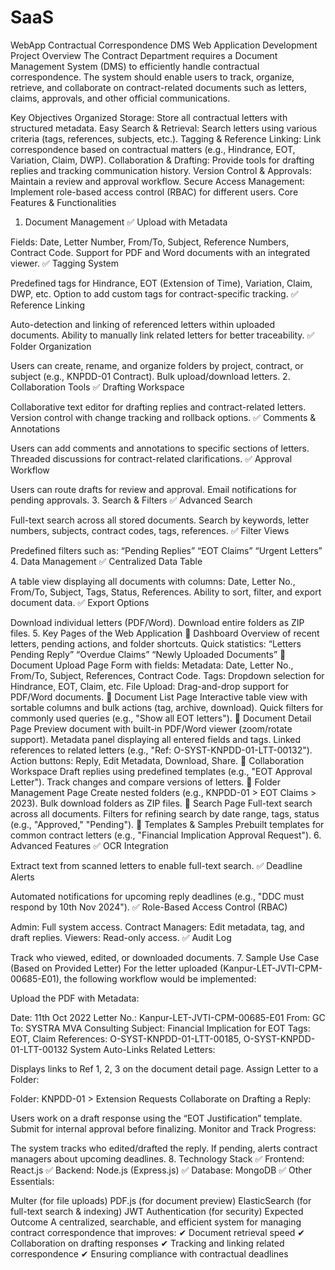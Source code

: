 # SaaS
WebApp
Contractual Correspondence DMS Web Application Development
Project Overview
The Contract Department requires a Document Management System (DMS) to efficiently handle contractual correspondence. The system should enable users to track, organize, retrieve, and collaborate on contract-related documents such as letters, claims, approvals, and other official communications.

Key Objectives
Organized Storage: Store all contractual letters with structured metadata.
Easy Search & Retrieval: Search letters using various criteria (tags, references, subjects, etc.).
Tagging & Reference Linking: Link correspondence based on contractual matters (e.g., Hindrance, EOT, Variation, Claim, DWP).
Collaboration & Drafting: Provide tools for drafting replies and tracking communication history.
Version Control & Approvals: Maintain a review and approval workflow.
Secure Access Management: Implement role-based access control (RBAC) for different users.
Core Features & Functionalities
1. Document Management
✅ Upload with Metadata

Fields: Date, Letter Number, From/To, Subject, Reference Numbers, Contract Code.
Support for PDF and Word documents with an integrated viewer.
✅ Tagging System

Predefined tags for Hindrance, EOT (Extension of Time), Variation, Claim, DWP, etc.
Option to add custom tags for contract-specific tracking.
✅ Reference Linking

Auto-detection and linking of referenced letters within uploaded documents.
Ability to manually link related letters for better traceability.
✅ Folder Organization

Users can create, rename, and organize folders by project, contract, or subject (e.g., KNPDD-01 Contract).
Bulk upload/download letters.
2. Collaboration Tools
✅ Drafting Workspace

Collaborative text editor for drafting replies and contract-related letters.
Version control with change tracking and rollback options.
✅ Comments & Annotations

Users can add comments and annotations to specific sections of letters.
Threaded discussions for contract-related clarifications.
✅ Approval Workflow

Users can route drafts for review and approval.
Email notifications for pending approvals.
3. Search & Filters
✅ Advanced Search

Full-text search across all stored documents.
Search by keywords, letter numbers, subjects, contract codes, tags, references.
✅ Filter Views

Predefined filters such as:
“Pending Replies”
“EOT Claims”
“Urgent Letters”
4. Data Management
✅ Centralized Data Table

A table view displaying all documents with columns:
Date, Letter No., From/To, Subject, Tags, Status, References.
Ability to sort, filter, and export document data.
✅ Export Options

Download individual letters (PDF/Word).
Download entire folders as ZIP files.
5. Key Pages of the Web Application
📌 Dashboard
Overview of recent letters, pending actions, and folder shortcuts.
Quick statistics:
“Letters Pending Reply”
“Overdue Claims”
“Newly Uploaded Documents”
📌 Document Upload Page
Form with fields:
Metadata: Date, Letter No., From/To, Subject, References, Contract Code.
Tags: Dropdown selection for Hindrance, EOT, Claim, etc.
File Upload: Drag-and-drop support for PDF/Word documents.
📌 Document List Page
Interactive table view with sortable columns and bulk actions (tag, archive, download).
Quick filters for commonly used queries (e.g., "Show all EOT letters").
📌 Document Detail Page
Preview document with built-in PDF/Word viewer (zoom/rotate support).
Metadata panel displaying all entered fields and tags.
Linked references to related letters (e.g., "Ref: O-SYST-KNPDD-01-LTT-00132").
Action buttons:
Reply, Edit Metadata, Download, Share.
📌 Collaboration Workspace
Draft replies using predefined templates (e.g., "EOT Approval Letter").
Track changes and compare versions of letters.
📌 Folder Management Page
Create nested folders (e.g., KNPDD-01 > EOT Claims > 2023).
Bulk download folders as ZIP files.
📌 Search Page
Full-text search across all documents.
Filters for refining search by date range, tags, status (e.g., "Approved," "Pending").
📌 Templates & Samples
Prebuilt templates for common contract letters (e.g., "Financial Implication Approval Request").
6. Advanced Features
✅ OCR Integration

Extract text from scanned letters to enable full-text search.
✅ Deadline Alerts

Automated notifications for upcoming reply deadlines (e.g., "DDC must respond by 10th Nov 2024").
✅ Role-Based Access Control (RBAC)

Admin: Full system access.
Contract Managers: Edit metadata, tag, and draft replies.
Viewers: Read-only access.
✅ Audit Log

Track who viewed, edited, or downloaded documents.
7. Sample Use Case (Based on Provided Letter)
For the letter uploaded (Kanpur-LET-JVTI-CPM-00685-E01), the following workflow would be implemented:

Upload the PDF with Metadata:

Date: 11th Oct 2022
Letter No.: Kanpur-LET-JVTI-CPM-00685-E01
From: GC
To: SYSTRA MVA Consulting
Subject: Financial Implication for EOT
Tags: EOT, Claim
References: O-SYST-KNPDD-01-LTT-00185, O-SYST-KNPDD-01-LTT-00132
System Auto-Links Related Letters:

Displays links to Ref 1, 2, 3 on the document detail page.
Assign Letter to a Folder:

Folder: KNPDD-01 > Extension Requests
Collaborate on Drafting a Reply:

Users work on a draft response using the “EOT Justification” template.
Submit for internal approval before finalizing.
Monitor and Track Progress:

The system tracks who edited/drafted the reply.
If pending, alerts contract managers about upcoming deadlines.
8. Technology Stack
✅ Frontend: React.js
✅ Backend: Node.js (Express.js)
✅ Database: MongoDB
✅ Other Essentials:

Multer (for file uploads)
PDF.js (for document preview)
ElasticSearch (for full-text search & indexing)
JWT Authentication (for security) 
Expected Outcome
A centralized, searchable, and efficient system for managing contract correspondence that improves: ✔ Document retrieval speed
✔ Collaboration on drafting responses
✔ Tracking and linking related correspondence
✔ Ensuring compliance with contractual deadlines
